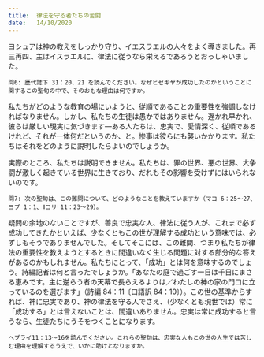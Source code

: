 ```yaml
---
title:  律法を守る者たちの苦闘
date:   14/10/2020
---
```


ヨシュアは神の教えをしっかり守り、イエスラエルの人々をよく導きました。再三再四、主はイスラエルに、律法に従うなら栄えるであろうとおっしゃいました。

`問6: 歴代誌下 31：20、21 を読んでください。なぜヒゼキヤが成功したのかということに関するこの聖句の中で、そのおもな理由は何ですか。`

私たちがどのような教育の場にいようと、従順であることの重要性を強調しなければなりません。しかし、私たちの生徒は愚かではありません。遅かれ早かれ、彼らは厳しい現実に気づきます―ある人たちは、忠実で、愛情深く、従順であるけれど、それが一体何だというのか、と。惨事は彼らにも襲いかかります。私たちはそれをどのように説明したらよいのでしょうか。

実際のところ、私たちは説明できません。私たちは、罪の世界、悪の世界、大争闘が激しく起きている世界に生きており、だれもその影響を受けずにはいられないのです。

`問7: 次の聖句は、この難問について、どのようなことを教えていますか（マコ 6：25～27、ヨブ 1：1、Ⅱコリ 11：23～29）。`

疑問の余地のないことですが、善良で忠実な人、律法に従う人が、これまで必ず成功してきたかといえば、少なくともこの世が理解する成功という意味では、必ずしもそうでありませんでした。そしてそこには、この難問、つまり私たちが律法の重要性を教えようとするときに間違いなく生じる問題に対する部分的な答えがあるのかもしれません。私たちにとって、「成功」とは何を意味するのでしょう。詩編記者は何と言ったでしょうか。「あなたの庭で過ごす一日は千日にまさる恵みです。主に逆らう者の天幕で長らえるよりは／わたしの神の家の門口に立っているのを選びます」（詩編 84：11〔口語訳 84：10〕）。この世の基準からすれば、神に忠実であり、神の律法を守る人でさえ、（少なくとも現世では）常に「成功する」とは言えないことは、間違いありません。忠実は常に成功すると言うなら、生徒たちにうそをつくことになります。

`ヘブライ11：13～16を読んでください。これらの聖句は、忠実な人もこの世の人生では苦しむ理由を理解するうえで、いかに助けとなりますか。`